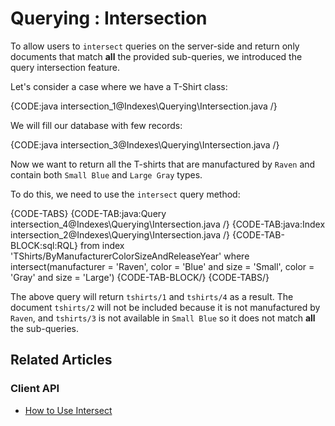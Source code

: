 ﻿# Querying : Intersection

To allow users to `intersect` queries on the server-side and return only documents that match **all** the provided sub-queries, we introduced the query intersection feature.

Let's consider a case where we have a T-Shirt class:

{CODE:java intersection_1@Indexes\Querying\Intersection.java /}

We will fill our database with few records:

{CODE:java intersection_3@Indexes\Querying\Intersection.java /}

Now we want to return all the T-shirts that are manufactured by `Raven` and contain both `Small Blue` and `Large Gray` types.

To do this, we need to use the `intersect` query method:

{CODE-TABS}
{CODE-TAB:java:Query intersection_4@Indexes\Querying\Intersection.java /}
{CODE-TAB:java:Index intersection_2@Indexes\Querying\Intersection.java /}
{CODE-TAB-BLOCK:sql:RQL}
from index 'TShirts/ByManufacturerColorSizeAndReleaseYear' 
where intersect(manufacturer = 'Raven', color = 'Blue' and size = 'Small', color = 'Gray' and size = 'Large') 
{CODE-TAB-BLOCK/}
{CODE-TABS/}

The above query will return `tshirts/1` and `tshirts/4` as a result. The document `tshirts/2` will not be included because it is not manufactured by `Raven`, and `tshirts/3` is not available in `Small Blue` so it does not match **all** the sub-queries.

## Related Articles

### Client API

- [How to Use Intersect](../../client-api/session/querying/how-to-use-intersect)
